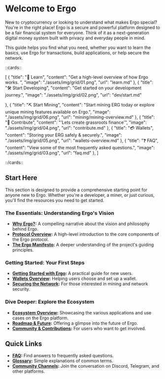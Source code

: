 # Welcome to Ergo

New to cryptocurrency or looking to understand what makes Ergo special? You're in the right place! Ergo is a secure and powerful platform designed to be a fair financial system for everyone. Think of it as a next-generation digital money system built with privacy and everyday people in mind.

This guide helps you find what you need, whether you want to learn the basics, use Ergo for transactions, build applications, or help secure the network.

::cards::

[
  {
    "title": "🔬 Learn",
    "content": "Get a high-level overview of how Ergo works. ",
    "image": "./assets/img/grid/01.png",
    "url": "learn.md"
  },
  {
    "title": "🛠 Start Developing",
    "content": "Get started on your development journey.",
    "image": "./assets/img/grid/02.png",
    "url": "dev/start.md"

  },
  {
    "title": "⛏ Start Mining",
    "content": "Start mining ERG today or explore unique mining features available on Ergo.",
    "image": "./assets/img/grid/06.png",
    "url": "mining/mining-overview.md"
  },
  {
    "title": "🤝 Contribute",
    "content": "'Lets create grassroots finance'",
    "image": "./assets/img/grid/04.png",
    "url": "contribute.md"
  },
  {
    "title": "💳 Wallets",
    "content": "Storing your ERG safely & securely.",
    "image": "./assets/img/grid/05.png",
    "url": "wallets-overview.md"
  },
  {
    "title": "❓ FAQ",
    "content": "View some of the most frequently asked questions.",
    "image": "./assets/img/grid/03.png",
    "url": "faq.md"
  },
]

::/cards::

## Start Here

This section is designed to provide a comprehensive starting point for anyone new to Ergo. Whether you're a developer, a miner, or just curious, you'll find the resources you need to get started.

### The Essentials: Understanding Ergo's Vision

* **[Why Ergo?](start-here/why-ergo.md):** A compelling narrative about the vision and philosophy behind Ergo.
* **[Protocol Overview](dev/protocol/protocol-overview.md):** A high-level introduction to the core components of the Ergo protocol.
* **[The Ergo Manifesto](social_contract.md):** A deeper understanding of the project's guiding principles.

### Getting Started: Your First Steps

* **[Getting Started with Ergo](getting-started-with-ergo.md):** A practical guide for new users.
* **[Wallets Overview](wallets-overview.md):** Helping users choose and set up a wallet.
* **[Securing the Network](securing-the-network-miners.md):** For those interested in mining and network security.

### Dive Deeper: Explore the Ecosystem

* **[Ecosystem Overview](uses/use-cases-overview.md):** Showcasing the various applications and use cases on the Ergo platform.
* **[Roadmap & Future](roadmap.md):** Offering a glimpse into the future of Ergo.
* **[Community & Contributions](start-here/contribute.md):** For users who want to get involved.

## Quick Links

* **[FAQ](faq.md):** Find answers to frequently asked questions.
* **[Glossary](glossary.md):** Simple explanations of common terms.
* **[Community Channels](https://direct.me/ergo):** Join the conversation on Discord, Telegram, and other platforms.
